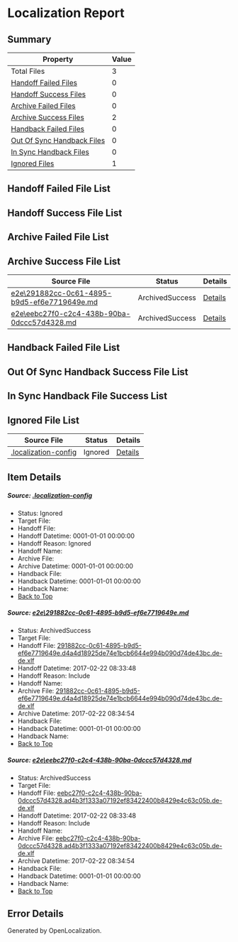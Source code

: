 # <a name='report-top'></a> Localization Report

## Summary
 Property | Value 
 -------- | ----- 
 Total Files | 3
[ Handoff Failed Files ](#handoff-failed-list)| 0
[ Handoff Success Files ](#handoff-success-list)| 0
[ Archive Failed Files ](#archive-failed-list)| 0
[ Archive Success Files ](#archive-success-list)| 2
[ Handback Failed Files ](#handback-failed-list)| 0
[ Out Of Sync Handback Files ](#outofsync-handback-success-list)| 0
[ In Sync Handback Files ](#insync-handback-success-list)| 0
[ Ignored Files ](#ignored-list)| 1

## <a name='handoff-failed-list'></a> Handoff Failed File List

## <a name='handoff-success-list'></a> Handoff Success File List

## <a name='archive-failed-list'></a> Archive Failed File List

## <a name='archive-success-list'></a> Archive Success File List
 Source File | Status | Details 
 ----------- | ------ | ------- 
 [e2e\291882cc-0c61-4895-b9d5-ef6e7719649e.md](https://github.com/OpenLocalizationTestOrg/ol-test4/blob/3a0dc0fc0a30bafe838398a999fbb0467b2ab0c0/e2e/291882cc-0c61-4895-b9d5-ef6e7719649e.md) | ArchivedSuccess | [Details](#55398b4f8788c07db679fd5f528732a4c13ce8061)
 [e2e\eebc27f0-c2c4-438b-90ba-0dccc57d4328.md](https://github.com/OpenLocalizationTestOrg/ol-test4/blob/3a0dc0fc0a30bafe838398a999fbb0467b2ab0c0/e2e/eebc27f0-c2c4-438b-90ba-0dccc57d4328.md) | ArchivedSuccess | [Details](#5d56616471fb19e8e802f46cfda450edc82fcfbd2)

## <a name='handback-failed-list'></a> Handback Failed File List

## <a name='outofsync-handback-success-list'></a> Out Of Sync Handback Success File List

## <a name='insync-handback-success-list'></a> In Sync Handback File Success List

## <a name='ignored-list'></a> Ignored File List
 Source File | Status | Details 
 ----------- | ------ | ------- 
 [.localization-config](https://github.com/OpenLocalizationTestOrg/ol-test4/blob/3a0dc0fc0a30bafe838398a999fbb0467b2ab0c0/.localization-config) | Ignored | [Details](#cb0632cf59c1387fc1742bfb9fa3c47f87e2e5c90)

## Item Details
##### <a name='cb0632cf59c1387fc1742bfb9fa3c47f87e2e5c90'></a> Source: [.localization-config](https://github.com/OpenLocalizationTestOrg/ol-test4/blob/3a0dc0fc0a30bafe838398a999fbb0467b2ab0c0/.localization-config)
* Status: Ignored
* Target File: 
* Handoff File: 
* Handoff Datetime: 0001-01-01 00:00:00
* Handoff Reason: Ignored
* Handoff Name: 
* Archive File: 
* Archive Datetime: 0001-01-01 00:00:00
* Handback File: 
* Handback Datetime: 0001-01-01 00:00:00
* Handback Name: 
* [Back to Top](#report-top)

##### <a name='55398b4f8788c07db679fd5f528732a4c13ce8061'></a> Source: [e2e\291882cc-0c61-4895-b9d5-ef6e7719649e.md](https://github.com/OpenLocalizationTestOrg/ol-test4/blob/3a0dc0fc0a30bafe838398a999fbb0467b2ab0c0/e2e/291882cc-0c61-4895-b9d5-ef6e7719649e.md)
* Status: ArchivedSuccess
* Target File: 
* Handoff File: [291882cc-0c61-4895-b9d5-ef6e7719649e.d4a4d18925de74e1bcb6644e994b090d74de43bc.de-de.xlf](https://github.com/OpenLocalizationTestOrg/ol-test4-handoff/blob/621287e55d018fdd04030c61a702db3d4b833223/ol-handoff/OpenLocalizationTestOrg/ol-test4-dede/xinjiang/ht/291882cc-0c61-4895-b9d5-ef6e7719649e.d4a4d18925de74e1bcb6644e994b090d74de43bc.de-de.xlf)
* Handoff Datetime: 2017-02-22 08:33:48
* Handoff Reason: Include
* Handoff Name: 
* Archive File: [291882cc-0c61-4895-b9d5-ef6e7719649e.d4a4d18925de74e1bcb6644e994b090d74de43bc.de-de.xlf](https://github.com/OpenLocalizationTestOrg/ol-test4-handoff/blob/9d36cd8b5c60a61a11b28d0ad98aac7500ed7dbd/ol-archive/OpenLocalizationTestOrg/ol-test4-dede/xinjiang/ht/291882cc-0c61-4895-b9d5-ef6e7719649e.d4a4d18925de74e1bcb6644e994b090d74de43bc.de-de.xlf)
* Archive Datetime: 2017-02-22 08:34:54
* Handback File: 
* Handback Datetime: 0001-01-01 00:00:00
* Handback Name: 
* [Back to Top](#report-top)

##### <a name='5d56616471fb19e8e802f46cfda450edc82fcfbd2'></a> Source: [e2e\eebc27f0-c2c4-438b-90ba-0dccc57d4328.md](https://github.com/OpenLocalizationTestOrg/ol-test4/blob/3a0dc0fc0a30bafe838398a999fbb0467b2ab0c0/e2e/eebc27f0-c2c4-438b-90ba-0dccc57d4328.md)
* Status: ArchivedSuccess
* Target File: 
* Handoff File: [eebc27f0-c2c4-438b-90ba-0dccc57d4328.ad4b3f1333a07192ef83422400b8429e4c63c05b.de-de.xlf](https://github.com/OpenLocalizationTestOrg/ol-test4-handoff/blob/621287e55d018fdd04030c61a702db3d4b833223/ol-handoff/OpenLocalizationTestOrg/ol-test4-dede/xinjiang/ht/eebc27f0-c2c4-438b-90ba-0dccc57d4328.ad4b3f1333a07192ef83422400b8429e4c63c05b.de-de.xlf)
* Handoff Datetime: 2017-02-22 08:33:48
* Handoff Reason: Include
* Handoff Name: 
* Archive File: [eebc27f0-c2c4-438b-90ba-0dccc57d4328.ad4b3f1333a07192ef83422400b8429e4c63c05b.de-de.xlf](https://github.com/OpenLocalizationTestOrg/ol-test4-handoff/blob/9d36cd8b5c60a61a11b28d0ad98aac7500ed7dbd/ol-archive/OpenLocalizationTestOrg/ol-test4-dede/xinjiang/ht/eebc27f0-c2c4-438b-90ba-0dccc57d4328.ad4b3f1333a07192ef83422400b8429e4c63c05b.de-de.xlf)
* Archive Datetime: 2017-02-22 08:34:54
* Handback File: 
* Handback Datetime: 0001-01-01 00:00:00
* Handback Name: 
* [Back to Top](#report-top)


## Error Details

Generated by OpenLocalization.
